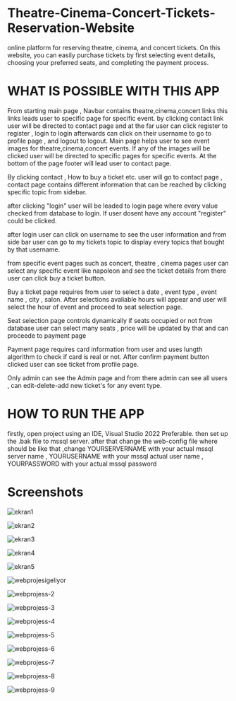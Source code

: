 # Theatre-Cinema-Concert-Tickets-Reservation-Website
online platform for reserving theatre, cinema, and concert tickets. On this website, you can easily purchase tickets by first selecting event details, choosing your preferred seats, and completing the payment process.

# WHAT IS POSSIBLE WITH THIS APP
From starting main page , Navbar contains  theatre,cinema,concert links this links leads user to specific page for specific event.
by clicking contact link user will be directed to contact page and at the far user can click register to register , login to login afterwards can click on 
their username to go to profile page , and logout to logout.
Main page helps user to see event images for theatre,cinema,concert events. If any of the images will be clicked user will be directed to 
specific pages for specific events. 
At the bottom of the page footer will lead user to contact page.

By clicking contact , How to buy a ticket etc. user will go to contact page , contact page contains different information
that can be reached by clicking specific topic from sidebar. 

after clicking "login" user will be leaded to login page where every value checked from database to login. 
If user dosent have any account "register" could be clicked. 

after login user can click on username to see the user information and from side bar user can go to my tickets topic to display every topics that bought 
by that username.

from specific event pages such as concert, theatre , cinema pages user can select any specific event like napoleon and see the ticket details
from there user can click buy a ticket button. 

Buy a ticket page requires from user to select a date , event type , event name , city , salon. After selections avaliable hours will appear 
and user will select the hour of event and proceed to seat selection page.

Seat selection page controls dynamically if seats occupied or not from database user can select many seats , price will be updated by that and can proceede 
to payment page

Payment page requires card information from user and uses lungth algorithm to check if card is real or not. After confirm payment button clicked user can see
ticket from profile page.

Only admin can see the Admin page and from there admin can see all users , can edit-delete-add new ticket's for any event type.



 # HOW TO RUN THE APP

 firstly, open project using an IDE, Visual Studio 2022 Preferable. 
 then set up the .bak file to mssql server. 
 after that change the web-config file where  <add name="biletDataConnection" connectionString="Server=YOURSERVERNAME;Database=icerik;User ID=YOURUSERNAME;Password=YOURPASSWORD;Integrated Security=False;MultipleActiveResultSets=True;" providerName="System.Data.SqlClient" />
should be like that ,change YOURSERVERNAME with your actual mssql server name , YOURUSERNAME with your mssql actual user name , YOURPASSWORD with your actual mssql password

# Screenshots

![ekran1](https://github.com/user-attachments/assets/df39236c-eac3-4668-95cc-63727d8e75b8)

![ekran2](https://github.com/user-attachments/assets/8bdac72b-27e7-4e09-bf2f-095012e06bda)

![ekran3](https://github.com/user-attachments/assets/bba94475-31c9-4b78-93eb-c36775aa6a8e)

![ekran4](https://github.com/user-attachments/assets/c0e7540e-d8d6-4540-9dab-9a0e2993c7cc)

![ekran5](https://github.com/user-attachments/assets/3338a51e-eecf-412e-b7b1-0df21eb6e35c)

![webprojesigeliyor](https://github.com/user-attachments/assets/a22df2dc-b125-41be-8d06-2ab862501a68)

![webprojess-2](https://github.com/user-attachments/assets/2bc2d53e-664d-4401-b5dd-03e3dc63c7b6)

![webprojess-3](https://github.com/user-attachments/assets/5ab2135b-5896-4966-af97-308dea136157)

![webprojess-4](https://github.com/user-attachments/assets/0b9029e5-afb2-4ea6-990d-e5176bd06288)

![webprojess-5](https://github.com/user-attachments/assets/48ead005-f1fd-4d49-99f7-094ba0a98296)

![webprojess-6](https://github.com/user-attachments/assets/59a00ff4-a015-45ae-befb-a403d201eccc)

![webprojess-7](https://github.com/user-attachments/assets/13ab09cb-40fb-4acd-b21f-6f9a0ee78fbb)

![webprojess-8](https://github.com/user-attachments/assets/70b7ea21-49c8-44ec-94e8-b00912678d1f)

![webprojess-9](https://github.com/user-attachments/assets/c9d0a93b-e4e5-4513-9508-e0f3719bcf5f)












